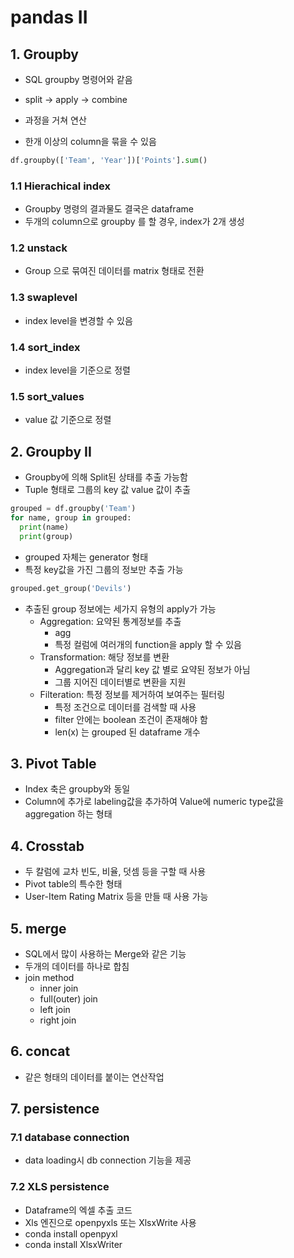 # pandas II

## 1. Groupby

- SQL groupby 명령어와 같음
- split -> apply -> combine
- 과정을 거쳐 연산


- 한개 이상의 column을 묶을 수 있음

```python
df.groupby(['Team', 'Year'])['Points'].sum()
```

### 1.1 Hierachical index

- Groupby 명령의 결과물도 결국은 dataframe
- 두개의 column으로 groupby 를 할 경우, index가 2개 생성

### 1.2 unstack
 
- Group 으로 묶여진 데이터를 matrix 형태로 전환

### 1.3 swaplevel

- index level을 변경할 수 있음

### 1.4 sort_index

- index level을 기준으로 정렬

### 1.5 sort_values

- value 값 기준으로 정렬

## 2. Groupby II

- Groupby에 의해 Split된 상태를 추출 가능함
- Tuple 형태로 그룹의 key 값 value 값이 추출

```python
grouped = df.groupby('Team')
for name, group in grouped:
  print(name)
  print(group)
```

- grouped 자체는 generator 형태
- 특정 key값을 가진 그룹의 정보만 추출 가능

```python
grouped.get_group('Devils')
```

- 추출된 group 정보에는 세가지 유형의 apply가 가능
  - Aggregation: 요약된 통계정보를 추출
    - agg
    - 특정 컬럼에 여러개의 function을 apply 할 수 있음
  - Transformation: 해당 정보를 변환
    - Aggregation과 달리 key 값 별로 요약된 정보가 아님
    - 그룹 지어진 데이터별로 변환을 지원
  - Filteration: 특정 정보를 제거하여 보여주는 필터링
    - 특정 조건으로 데이터를 검색할 때 사용
    - filter 안에는 boolean 조건이 존재해야 함
    - len(x) 는 grouped 된 dataframe 개수

## 3. Pivot Table

- Index 축은 groupby와 동일
- Column에 추가로 labeling값을 추가하여 Value에 numeric type값을 aggregation 하는 형태

## 4. Crosstab

- 두 칼럼에 교차 빈도, 비율, 덧셈 등을 구할 때 사용
- Pivot table의 특수한 형태
- User-Item Rating Matrix 등을 만들 때 사용 가능

## 5. merge

- SQL에서 많이 사용하는 Merge와 같은 기능
- 두개의 데이터를 하나로 합침
- join method
  - inner join
  - full(outer) join
  - left join
  - right join

## 6. concat

- 같은 형태의 데이터를 붙이는 연산작업

## 7. persistence

### 7.1 database connection

- data loading시 db connection 기능을 제공

### 7.2 XLS persistence

- Dataframe의 엑셀 추출 코드
- Xls 엔진으로 openpyxls 또는 XlsxWrite 사용
- conda install openpyxl
- conda install XlsxWriter



























